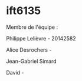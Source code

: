 # ift6135

Membre de l'équipe :

Philippe Lelièvre - 20142582

Alice Desrochers -

Jean-Gabriel Simard

David  - 